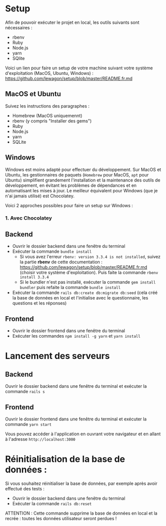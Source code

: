 # Setup

Afin de pouvoir exécuter le projet en local, les outils suivants sont nécessaires : 
- rbenv
- Ruby
- Node.js
- yarn 
- SQlite

Voici un lien pour faire un setup de votre machine suivant votre système d'exploitation (MacOS, Ubuntu, Windows) : https://github.com/lewagon/setup/blob/master/README.fr.md 

## MacOS et Ubuntu
Suivez les instructions des paragraphes : 
- Homebrew (MacOS uniquemennt)
- rbenv (y compris "Installer des gems") 
- Ruby
- Node.js
- yarn
- SQLite

## Windows
Windows est moins adapté pour effectuer du développement. Sur MacOS et Ubuntu, les gestionnaires de paquets (`Homebrew` pour MacOS, `apt` pour Ubuntu) simplifient grandement l'installation et la maintenance des outils de développement, en évitant les problèmes de dépendances et en automatisant les mises à jour.
Le meilleur équivalent pour Windows (que je n'ai jamais utilisé) est Chocolatey. 

Voici 2 approches possibles pour faire un setup sur Windows : 

### 1. Avec Chocolatey 

## Backend

* Ouvrir le dossier backend dans une fenêtre du terminal
* Exécuter la commande `bundle install`
  * Si vous avez l'erreur `rbenv: version 3.3.4 is not installed`, suivez la partie **rbenv** de cette documentation : https://github.com/lewagon/setup/blob/master/README.fr.md (choisir votre système d'exploitation). Puis faite la commande `rbenv install 3.3.4`
  * Si le bundler n'est pas installé, exécuter la commande `gem install bundler` puis refaite la commande `bundle install`
* Exécuter la commande `rails db:create db:migrate db:seed` (cela créé la base de données en local et l'initialise avec le questionnaire, les questions et les réponses)

## Frontend

* Ouvrir le dossier frontend dans une fenêtre du terminal
* Exécuter les commandes `npm install -g yarn` et `yarn install`

# Lancement des serveurs

## Backend

Ouvrir le dossier backend dans une fenêtre du terminal et exécuter la commande `rails s`

## Frontend

Ouvrir le dossier frontend dans une fenêtre du terminal et exécuter la commande `yarn start`

Vous pouvez accéder à l'application en ouvrant votre navigateur et en allant à l'adresse `http://localhost:3000`

# Réinitialisation de la base de données :

Si vous souhaitez réinitialiser la base de données, par exemple après avoir effectué des tests :
* Ouvrir le dossier backend dans une fenêtre du terminal
* Exécuter la commande `rails db:reset`

ATTENTION : Cette commande supprime la base de données en local et la recrée : toutes les données utilisateur seront perdues !
